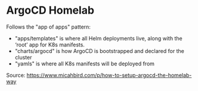 # ArgoCD Homelab

Follows the "app of apps" pattern:
- "apps/templates" is where all Helm deployments live, along with the ‘root’ app for K8s manifests.
- "charts/argocd" is how ArgoCD is bootstrapped and declared for the cluster
- "yamls" is where all K8s manifests will be deployed from



Source: https://www.micahbird.com/p/how-to-setup-argocd-the-homelab-way
